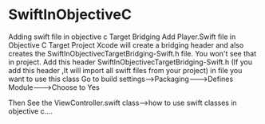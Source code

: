 SwiftInObjectiveC
=================

Adding swift file in objective c  Target Bridging
Add Player.Swift file in Objective C Target Project
Xcode will create a bridging header
and also creates the SwiftInObjectivecTargetBridging-Swift.h file. You won't see that in project.
Add this header SwiftInObjectivecTargetBridging-Swift.h (If you add this header ,It will import all swift files from your project)
 in file you want to use this class
Go to build settings-->Packaging--->Defines Module--->Choose to Yes

Then See the ViewController.swift class-->how to use swift classes in objective c....

